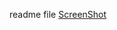 readme file
[ScreenShot](https://rikkewolf.github.io/Mini_exercises/mini_ex2/Screen%20Shot%202017-02-18%20at%2023.12.10.png)

